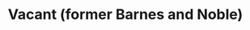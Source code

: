 ---
title: "Vacant (former Barnes and Noble)"
url: /cary/vacant-former-barnes-and-noble/
shop: Bücher
---